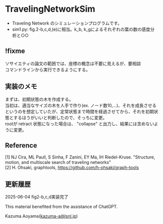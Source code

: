 # TravelingNetworkSim
- Traveling Network のシミュレーションプログラムです。<br>
- sim1.py: fig.2-b,c,d,(e)に相当。k_b, k_gによるそれぞれの葉の数の感度分析と○○

## !fixme
ソサイエティの論文の範囲では、座標の概念は不要に見えるが、要相談<br>
コマンドラインから実行できるようにする。
## 実装のメモ
まずは、初期状態の木を作成する。<br>
当初は、適当なサイズの木を人手で作り(ex. ノード数10,...)、それを成長させるというのを想定していたが、定常状態まで時間を経過させてから、それを初期状態とするほうがいいと判断したので、そっちに変更。<br>
rootが retract 状態になった場合は、 "collapse" と出力し、結果には含めないように変更。<br>

## Reference
[1] NJ Cira, ML Paull, S Sinha, F Zanini, EY Ma, IH Riedel-Kruse. "Structure, motion, and multiscale search of traveling networks"<br>
[2] H. Ohsaki, graphtools, https://github.com/h-ohsaki/graph-tools<br>

## 更新履歴
2025-06-04 fig2-b,c,d実装完了<br>

This material benefited from the assistance of ChatGPT.

Kazuma Aoyama(kazuma-a@lsnl.jp)
